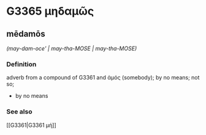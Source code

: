 # G3365 μηδαμῶς

## mēdamōs

_(may-dam-oce' | may-tha-MOSE | may-tha-MOSE)_

### Definition

adverb from a compound of G3361 and ἀμός (somebody); by no means; not so; 

- by no means

### See also

[[G3361|G3361 μή]]
